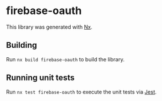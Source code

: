 # firebase-oauth

This library was generated with [Nx](https://nx.dev).

## Building

Run `nx build firebase-oauth` to build the library.

## Running unit tests

Run `nx test firebase-oauth` to execute the unit tests via [Jest](https://jestjs.io).
